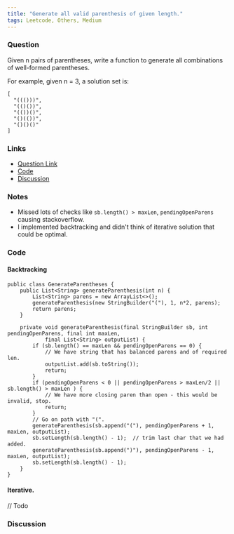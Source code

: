 ```yaml
---
title: "Generate all valid parenthesis of given length."
tags: Leetcode, Others, Medium
---
```


### Question
Given n pairs of parentheses, write a function to generate all combinations of well-formed parentheses.

For example, given n = 3, a solution set is:

```
[
  "((()))",
  "(()())",
  "(())()",
  "()(())",
  "()()()"
]
```

### Links
* [Question Link](https://leetcode.com/problems/generate-parentheses/description/)
* [Code](./GenerateParentheses.java)
* [Discussion](https://leetcode.com/problems/generate-parentheses/discuss/)

### Notes
* Missed lots of checks like `sb.length() > maxLen`, `pendingOpenParens` causing stackoverflow.
* I implemented backtracking and didn't think of iterative solution that could be optimal.
  
### Code
#### Backtracking
```
public class GenerateParentheses {
    public List<String> generateParenthesis(int n) {
        List<String> parens = new ArrayList<>();
        generateParenthesis(new StringBuilder("("), 1, n*2, parens);
        return parens;
    }

    private void generateParenthesis(final StringBuilder sb, int pendingOpenParens, final int maxLen,
            final List<String> outputList) {
        if (sb.length() == maxLen && pendingOpenParens == 0) {
            // We have string that has balanced parens and of required len.
            outputList.add(sb.toString());
            return;
        }
        if (pendingOpenParens < 0 || pendingOpenParens > maxLen/2 || sb.length() > maxLen ) {
            // We have more closing paren than open - this would be invalid, stop. 
            return;
        }
        // Go on path with "(".
        generateParenthesis(sb.append("("), pendingOpenParens + 1, maxLen, outputList);
        sb.setLength(sb.length() - 1);  // trim last char that we had added.
        generateParenthesis(sb.append(")"), pendingOpenParens - 1, maxLen, outputList);
        sb.setLength(sb.length() - 1);
    }
}
```

#### Iterative.
// Todo

### Discussion
